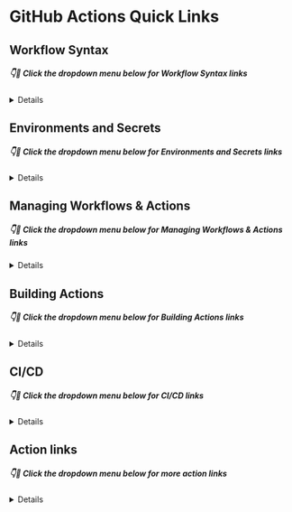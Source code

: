# GitHub Actions Quick Links

## Workflow Syntax
##### 👇🔗 Click the dropdown menu below for Workflow Syntax links

<details>

### Basic Syntax

[GitHub Actions workflow syntax](https://docs.github.com/en/actions/reference/workflow-syntax-for-github-actions/) 

### Webhook Events

[Workflow syntax for scheduled events](https://docs.github.com/en/actions/reference/workflow-syntax-for-github-actions#onschedule/) 

[Scheduled events](https://docs.github.com/en/actions/reference/events-that-trigger-workflows#schedule/) 

### Scheduled Events

[Workflow syntax for events](https://docs.github.com/en/actions/reference/workflow-syntax-for-github-actions#on/)

[Events that trigger workflows](https://docs.github.com/en/actions/reference/events-that-trigger-workflows#webhook-events/) 

[Webhook event payloads](https://docs.github.com/en/developers/webhooks-and-events/webhooks/webhook-events-and-payloads/)

### Manual Events

[Manual events](https://docs.github.com/en/actions/reference/events-that-trigger-workflows#manual-events/)

[Workflow_dispatch API](https://docs.github.com/en/rest/reference/actions#create-a-workflow-dispatch-event/)

[Create a repository dispatch event](https://docs.github.com/en/rest/reference/repos#create-a-repository-dispatch-event/)

[GitHub CLI - trigger a workflow_dispatch event](https://cli.github.com/manual/gh_workflow_run/) 

### Runners

[Workflow syntax for runners](https://docs.github.com/en/actions/reference/workflow-syntax-for-github-actions#jobsjob_idruns-on)

[Using GitHub-hosted runners](https://docs.github.com/en/actions/using-github-hosted-runners)

[Using self-hosted runners](https://docs.github.com/en/actions/hosting-your-own-runners)

### GitHub Hosted Runners

[About GitHub-hosted runners](https://docs.github.com/en/actions/using-github-hosted-runners/about-github-hosted-runners) 

[Customizing GitHub-hosted runners](https://docs.github.com/en/actions/using-github-hosted-runners/customizing-github-hosted-runners) 

[List of pre-installed software on GitHub-hosted runners](https://github.com/actions/virtual-environments)

[Billing for GitHub Actions](https://docs.github.com/en/billing/managing-billing-for-github-actions/about-billing-for-github-actions)

[Usage limits for GitHub-hosted runners](https://docs.github.com/en/actions/reference/usage-limits-billing-and-administration#usage-limits) 

### Self Hosted Runners

[About self-hosted runners](https://docs.github.com/en/actions/hosting-your-own-runners/about-self-hosted-runners)

[Self-hosted runners usage limits](https://docs.github.com/en/actions/reference/usage-limits-billing-and-administration#usage-limits)

[Adding self-hosted runners](https://docs.github.com/en/actions/hosting-your-own-runners/adding-self-hosted-runners)

[Using a proxy with self-hosted runners](https://docs.github.com/en/actions/hosting-your-own-runners/using-a-proxy-server-with-self-hosted-runners) 

### Actions

[Workflow syntax for steps](https://docs.github.com/en/actions/reference/workflow-syntax-for-github-actions#jobsjob_idsteps)

[Essential features of GitHub Actions](https://docs.github.com/en/actions/learn-github-actions/essential-features-of-github-actions) 

[Storing workflow data as artifacts](https://docs.github.com/en/actions/using-workflows/storing-workflow-data-as-artifacts)

### Marketplace

[GitHub Marketplace](https://github.com/marketplace?type=actions)

[Publishing Actions to the GitHub Marketplace](https://docs.github.com/en/actions/creating-actions/publishing-actions-in-github-marketplace) 

### Starter Workflows

[Repository containing the starter workflows](https://github.com/actions/starter-workflows)

[Setting up CI using templates](https://docs.github.com/en/actions/guides/setting-up-continuous-integration-using-workflow-templates)

### Advanced Syntax

[Example permissions syntax](https://github.blog/changelog/2021-04-20-github-actions-control-permissions-for-github_token/)

[Workflow syntax](https://docs.github.com/en/actions/reference/workflow-syntax-for-github-actions)

[Service Containers](https://docs.github.com/en/actions/using-containerized-services/about-service-containers)

### Function Expressions

[Functions](https://docs.github.com/en/actions/reference/context-and-expression-syntax-for-github-actions#format)
  
</details>

## Environments and Secrets
##### 👇🔗 Click the dropdown menu below for Environments and Secrets links

<details>

[Environment docs](https://docs.github.com/en/actions/reference/environments)

[Workflow syntax](https://docs.github.com/en/actions/reference/workflow-syntax-for-github-actions#jobsjob_idenvironment)

[Deployment API](https://developer.github.com/v3/repos/deployments/)

### GitHub Secret Store

[Secrets](https://docs.github.com/en/actions/reference/encrypted-secrets)

### Types of Secrets

[Encrypted secrets](https://docs.github.com/en/actions/reference/encrypted-secrets) 

[Environment secrets](https://docs.github.com/en/actions/reference/encrypted-secrets#creating-encrypted-secrets-for-an-environment)

[Repository secrets](https://docs.github.com/en/actions/reference/encrypted-secrets#creating-encrypted-secrets-for-a-repository)

[Organization secrets](https://docs.github.com/en/actions/reference/encrypted-secrets#creating-encrypted-secrets-for-an-organization)

### Using Secrets in Workflows

[GITHUB_TOKEN](https://docs.github.com/en/actions/reference/authentication-in-a-workflow) 

[GITHUB_TOKEN permissions](https://docs.github.com/en/actions/reference/authentication-in-a-workflow#permissions-for-the-github_token)

### Permissions for GITHUB_TOKEN

[Source blog](https://github.blog/changelog/2021-04-20-github-actions-control-permissions-for-github_token/)
  
</details>

## Managing Workflows & Actions
##### 👇🔗 Click the dropdown menu below for Managing Workflows & Actions links

<details>

### Actions Policies

[Report Actions usage](https://github.com/ActionsDesk/report-action-usage)

[Enforcing Actions policies in your enterprise](https://docs.github.com/en/github/setting-up-and-managing-your-enterprise/setting-policies-for-organizations-in-your-enterprise-account/enforcing-github-actions-policies-in-your-enterprise-account)

[Enforcing Actions policies in your organizations](https://docs.github.com/en/organizations/managing-organization-settings/disabling-or-limiting-github-actions-for-your-organization) 

[Enforcing Actions policies in your repositories](https://docs.github.com/en/github/administering-a-repository/managing-repository-settings/disabling-or-limiting-github-actions-for-a-repository)

### Sharing Workflows in an organization

[Sharing workflows with your organization](https://docs.github.com/en/actions/learn-github-actions/sharing-workflows-with-your-organization/)

[Sharing workflows with GitHub Apps](https://github.github.io/practices-knowledge-base/3-actions/auth-as-github-app/)

[Actions best practices](https://github.github.io/practices-knowledge-base/3-actions/actions-best-practices/)

[Reusable workflows](https://docs.github.com/en/enterprise-cloud@latest/actions/learn-github-actions/reusing-workflows/)

### Sharing Actions

[Sharing actions and workflows](https://docs.github.com/en/enterprise-cloud@latest/actions/creating-actions/sharing-actions-and-workflows-with-your-enterprise/)

### Caching

[Cache support for GHES](https://github.com/github/roadmap/issues/273/) 

[GitHub Docs - Caching dependencies to speed up workflows](https://docs.github.com/en/actions/guides/caching-dependencies-to-speed-up-workflows/) 

[GitHub Action - actions/cache](https://github.com/actions/cache/)

### Best Practices on Actions in an Organization

[Actions best practices:](https://github.github.io/practices-knowledge-base/3-actions/actions-best-practices/)

  </details>

## Building Actions
##### 👇🔗 Click the dropdown menu below for Building Actions links

<details>

### Writing Your Own Actions

[Creating Actions](https://docs.github.com/en/actions/creating-actions/)

[Metadata syntax](https://docs.github.com/en/actions/creating-actions/metadata-syntax-for-github-actions/)

[JavaScript Actions](https://docs.github.com/en/actions/creating-actions/creating-a-javascript-action/)

[Typescript Actions](https://github.com/ActionsDesk/ps-typescript-template/)

[Docker Action](https://docs.github.com/en/actions/creating-actions/creating-a-docker-container-action/)

[Composite action](https://docs.github.com/en/actions/creating-actions/creating-a-composite-run-steps-action/)

[Actions toolkit](https://github.com/actions/toolkit)

[Super Linter](https://github.com/github/super-linter)

[GitHub cache action (see action.yml)](https://github.com/actions/cache)

[Run actions locally](https://github.com/nektos/act)

### Using the GitHub API

[REST libraries](https://docs.github.com/en/rest/overview/libraries/) 

[GraphQL API](https://docs.github.com/en/graphql/) 

[JS Octokit documentation](https://octokit.github.io/rest.js/v18/) 

### Best Practices

[SOLID design principles](https://en.wikipedia.org/wiki/SOLID/)

[Semantic versioning https://semver.org/)

[Publish to the Marketplace](https://docs.github.com/en/actions/creating-actions/publishing-actions-in-github-marketplace/) 

[Actions templates](https://github.com/actions/) 

[Actions toolkit](https://github.com/actions/toolkit/) 

[TypeScript template from ActionsDesk](https://github.com/ActionsDesk/ps-typescript-template/)

[GitHub script](https://github.com/actions/github-script/)

[CLI pattern](https://github.com/ActionsDesk/admin-support-issueops-actions/)

</details>

## CI/CD
##### 👇🔗 Click the dropdown menu below for CI/CD links

<details>

### Basic CI workflow

[Learning lab](https://lab.github.com/githubtraining/github-actions:-continuous-integration/)

[Go CI workflow](https://github.com/gh-mentor/actions-go/blob/main/.github/workflows/CI.yml/)

### Linting

[Super-linter](https://github.com/github/super-linter/)

[Go lint](https://github.com/gh-mentor/actions-go/blob/main/samples/workflow-syntax/golangci-lint.yml/)

## Runners

[GitHub-hosted runners docs](https://docs.github.com/en/actions/using-github-hosted-runners/) 

[GitHub-hosted runner virtual environments](https://github.com/actions/virtual-environments/) 

[Self-hosted runner docs](https://docs.github.com/en/actions/hosting-your-own-runners/) 

### Adding Self-Hosted Runners

[Adding self-hosted runners](https://docs.github.com/en/enterprise-cloud@latest/actions/hosting-your-own-runners/adding-self-hosted-runners/)

[GitHub Actions Runner](https://github.com/actions/runner)

### Runner Groups

[Managing access to self-hosted runners using groups](https://docs.github.com/en/enterprise-cloud@latest/actions/hosting-your-own-runners/managing-access-to-self-hosted-runners-using-groups/)

### Security with Self-Hosted Runners

[Security guides](https://docs.github.com/en/enterprise-cloud@latest/actions/security-guides/)

### Scaling Runners

[Roadmap for customizable runners on GHEC](https://github.com/github/roadmap/issues/161/)

## Additional Samples and Documentations

[Kubernetes controller for GitHub Actions self-hosted runners](https://github.com/actions-runner-controller)

[Actions Changelog](https://github.blog/changelog/label/actions/)

[Azure](https://github.com/Azure/actions/)

[Actions workflow samples](https://github.com/Azure/actions-workflow-samples/)

</details>


## Action links
##### 👇🔗 Click the dropdown menu below for more action links

<details>

[Marketplace](https://github.com/marketplace)

[Checkout](https://github.com/actions/checkout)

[Dependabot version updates](https://docs.github.com/en/code-security/supply-chain-security/keeping-your-dependencies-updated-automatically/enabling-and-disabling-dependabot-version-updates)

</details>























